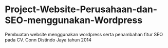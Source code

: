 # Project-Website-Perusahaan-dan-SEO-menggunakan-Wordpress
Pembuatan website menggunakan wordpress serta penambahan fitur SEO pada CV. Conn Distindo Jaya tahun 2014
